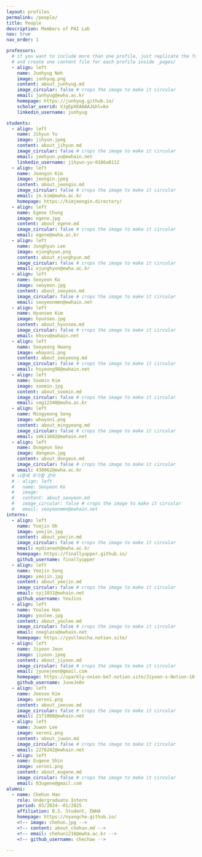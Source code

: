 ```yaml
---
layout: profiles
permalink: /people/
title: People
description: Members of PAI Lab
nav: true
nav_order: 1

professors:
  # if you want to include more than one profile, just replicate the following block
  # and create one content file for each profile inside _pages/
  - align: left
    name: Junhyug Noh
    image: junhyug.png
    content: about_junhyug.md
    image_circular: false # crops the image to make it circular
    email: junhyug@ewha.ac.kr
    homepage: https://junhyug.github.io/
    scholar_userid: VJgEpXEAAAAJ&hl=ko
    linkedin_username: junhyug

students:
  - align: left
    name: Jihyun Yu
    image: jihyun.jpeg
    content: about_jihyun.md
    image_circular: false # crops the image to make it circular
    email: jeehyun.yu@ewhain.net
    linkedin_username: jihyun-yu-0186a0112
  - align: left
    name: Jeongin Kim
    image: jeongin.jpeg
    content: about_jeongin.md
    image_circular: false # crops the image to make it circular
    email: jn.kim@ewha.ac.kr
    homepage: https://kimjeongin.directory/
  - align: left
    name: Egene Chung
    image: egene.jpg
    content: about_egene.md
    image_circular: false # crops the image to make it circular
    email: egene@ewha.ac.kr
  - align: left
    name: Junghyun Lee
    image: ejunghyun.png
    content: about_ejunghyun.md
    image_circular: false # crops the image to make it circular
    email: ejunghyun@ewha.ac.kr
  - align: left
    name: Seoyeon Ko
    image: seoyeon.jpg
    content: about_seoyeon.md
    image_circular: false # crops the image to make it circular
    email: seoyeonmmn@ewhain.net
  - align: left
    name: Hyunseo Kim
    image: hyunseo.jpg
    content: about_hyunseo.md
    image_circular: false # crops the image to make it circular
    email: khsvv@ewhain.net
  - align: left
    name: Seoyeong Hwang
    image: whayoni.png
    content: about_seoyeong.md
    image_circular: false # crops the image to make it circular
    email: hsyeong98@ewhain.net
  - align: left
    name: Soomin Kim
    image: soomin.jpg
    content: about_soomin.md
    image_circular: false # crops the image to make it circular
    email: vog12340@ewha.ac.kr
  - align: left
    name: Mingyeong Song
    image: whayoni.png
    content: about_mingyeong.md
    image_circular: false # crops the image to make it circular
    email: smk11602@ewhain.net
  - align: left
    name: Dongeun Seo
    image: dongeun.jpg
    content: about_dongeun.md
    image_circular: false # crops the image to make it circular
    email: 438862@ewha.ac.kr
  # 나중에 추가할 준비
  # - align: left
  #   name: Seoyeon Ko
  #   image:
  #   content: about_seoyeon.md
  #   image_circular: false # crops the image to make it circular
  #   email: seoyeonmmn@ewhain.net
interns:
  - align: left
    name: Yoojin Oh
    image: yoojin.jpg
    content: about_yoojin.md
    image_circular: false # crops the image to make it circular
    email: mydianaoh@ewha.ac.kr
    homepage: https://finallyupper.github.io/
    github_username: finallyupper
  - align: left
    name: Yeojin Song
    image: yeojin.jpg
    content: about_yeojin.md
    image_circular: false # crops the image to make it circular
    email: syj1031@ewhain.net
    github_username: YeoJins
  - align: left
    name: Youlee Han
    image: youlee.jpg
    content: about_youlee.md
    image_circular: false # crops the image to make it circular
    email: oneglass@ewhain.net
    homepage: https://yyullmucha.notion.site/
  - align: left
    name: Jiyoon Jeon
    image: jiyoon.jpeg
    content: about_jiyoon.md
    image_circular: false # crops the image to make it circular
    email: jyunejeon@gmail.com
    homepage: https://sparkly-onion-be7.notion.site/Jiyoon-s-Notion-16f8e2ec5d7a808e8dafd75f1d0d6604?source=copy_link
    github_username: JuneJe0n
  - align: left
    name: Jeesoo Kim
    image: seroni.png
    content: about_jeesoo.md
    image_circular: false # crops the image to make it circular
    email: 2171008@ewhain.net
  - align: left
    name: Juwon Lee
    image: seroni.png
    content: about_juwon.md
    image_circular: false # crops the image to make it circular
    email: 2276242@ewhain.net
  - align: left
    name: Eugene Shin
    image: seroni.png
    content: about_eugene.md
    image_circular: false # crops the image to make it circular
    email: 03ugene@gmail.com
alumni:
  - name: Chehun Han
    role: Undergraduate Intern
    period: 03/2024--01/2025
    affiliation: B.S. Student, EWHA
    homepage: https://nyangche.github.io/
    <!-- image: chehun.jpg -->
    <!-- content: about_chehun.md -->
    <!-- email: chehun1216@ewha.ac.kr -->
    <!-- github_username: chechae -->

---
```

